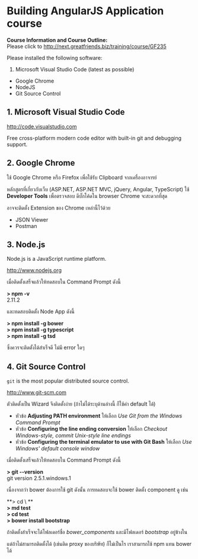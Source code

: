 # Building AngularJS Application course

**Course Information and Course Outline:**  
Please click to http://next.greatfriends.biz/training/course/GF235

Please installed the following software:

1. Microsoft Visual Studio Code (latest as possible)
-  Google Chrome
-  NodeJS
-  Git Source Control 

## 1. Microsoft Visual Studio Code
http://code.visualstudio.com

Free cross-platform modern code editor 
with built-in git and debugging support. 


## 2. Google Chrome

ใช้ Google Chrome หรือ Firefox เพื่อใช้รับ Clipboard จากเครื่องอาจารย์

หลักสูตรที่เกี่ยวกับเว็บ (ASP.NET, ASP.NET MVC, jQuery, Angular, TypeScript) 
ใช้ **Developer Tools** เพื่อตรวจสอบ ดีบั๊กโค้ดใน browser Chrome จะสะดวกที่สุด

อาจจะติดตั้ง Extension ของ Chrome เหล่านี้ไว้ด้วย
- JSON Viewer
- Postman

## 3. Node.js

Node.js is a JavaScript runtime platform.

http://www.nodejs.org

เมื่อติดตั้งเสร็จแล้วให้ทดสอบใน Command Prompt ดังนี้

**> npm -v**  
2.11.2

และทดสอบติดตั้ง Node App ดังนี้

**> npm install -g bower**  
**> npm install -g typescript**  
**> npm install -g tsd**

ซึ่งควรจะติดตั้งได้สำเร็จดี ไม่มี error ใดๆ


## 4. Git Source Control

`git` is the most popular distributed source control.

http://www.git-scm.com

ตัวติดตั้งเป็น Wizard จึงติดตั้งง่าย (ถ้าไม่ได้ระบุด้านล่างนี้ ก็ใช้ค่า default ได้) 
- หัวข้อ **Adjusting PATH environment**
ให้เลือก *Use Git from the Windows Command Prompt*
- หัวข้อ **Configuring the line ending conversion** ให้เลือก
*Checkout Windows-style, commit Unix-style line endings*
- หัวข้อ **Configuring the terminal emulator to use with Git Bash** ให้เลือก 
*Use Windows' default console window*
 
เมื่อติดตั้งเสร็จแล้วให้ทดสอบใน Command Prompt ดังนี้

**> git --version**  
git version 2.5.1.windows.1
 
เนื่องจากว่า bower ต้องการใช้ git ดังนั้น
การทดสอบจะใช้ bower ติดตั้ง component ดู เช่น
 

**> cd \\ **  
**> md test**  
**> cd test**  
**> bower install bootstrap**  

ถ้าติดตั้งสำเร็จจะได้โฟลเดอร์ชื่อ *bower_components* 
และมีโฟลเดอร์ *bootstrap* อยู่ข้างใน

แต่ถ้าไม่สามารถติดตั้งได้ (เช่นติด proxy ของบริษัท)
ก็ไม่เป็นไร เราสามารถใช้ npm แทน bower ได้
 